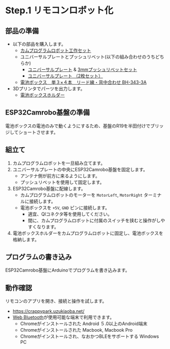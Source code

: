 # Step.1 リモコンロボット化

## 部品の準備

- 以下の部品を購入します。
    - [カムプログラムロボット工作セット](http://www.tamiya.com/japan/products/70227/index.html)
    - ユニバーサルプレートとプッシュリベット(以下の組み合わせのうちどちらか)
        - [ユニバーサルプレート](http://www.tamiya.com/japan/products/70098/index.html) & [3mmプッシュリベットセット](http://www.tamiya.com/japan/products/70155/index.html)
        - [ユニバーサルプレート （2枚セット）](http://www.tamiya.com/japan/products/70157/index.html)
    - [電池ボックス　単３×４本　リード線・背中合わせ BH-343-3A](http://akizukidenshi.com/catalog/g/gP-02678/)
- 3Dプリンタでパーツを出力します。
    - [電池ボックスホルダー](../../3d_parts/battery-holder.stl)


## ESP32Camrobo基盤の準備

電池ボックスの電池のみで動くようにするため、基盤のR19を半田付けでブリッジしてショートさせます。


## 組立て

1. カムプログラムロボットを一旦組み立てます。
2. ユニバーサルプレートの中央にESP32Camrobo基盤を固定します。
    - アンテナ側が前方に来るようにします。
    - プッシュリベットを使用して固定します。
3. ESP32Camrobo基盤に配線します。
    - カムプログラムロボットのモーターを `MotorLeft`, `MotorRight` ターミナルに接続します。
    - 電池ボックスを `+5V`, `GND` ピンに接続します。
        - 適宜、QIコネクタ等を使用してください。
        - 間に、カムプログラムロボットに付属のスイッチを挟むと操作がしやすくなります。
4. 電池ボックスホルダーをカムプログラムロボットに固定し、電池ボックスを格納します。


## プログラムの書き込み

ESP32Camrobo基盤にArduinoでプログラムを書き込みます。


## 動作確認

リモコンのアプリを開き、接続と操作を試します。  

- https://crappypark.uzukiaoba.net/
- [Web Bluetooth](https://webbluetoothcg.github.io/web-bluetooth/)が使用可能な端末で利用できます。
    - Chromeがインストールされた Android ５.0以上のAndroid端末
    - Chromeがインストールされた Macbook, Macbook Pro
    - Chromeがインストールされ、なおかつBLEをサポートする Windows PC
